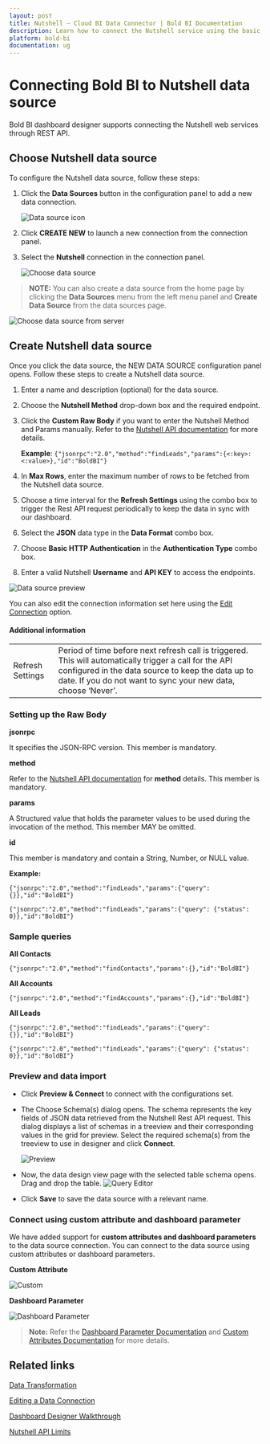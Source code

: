 ```yaml
---
layout: post
title: Nutshell – Cloud BI Data Connector | Bold BI Documentation
description: Learn how to connect the Nutshell service using the basic HTTP authentication through REST API endpoint with cloud-hosted Bold BI.
platform: bold-bi
documentation: ug
---
```


# Connecting Bold BI to Nutshell data source
Bold BI dashboard designer supports connecting the Nutshell web services through REST API.

## Choose Nutshell data source
To configure the Nutshell data source, follow these steps:
1. Click the **Data Sources** button in the configuration panel to add a new data connection.

   ![Data source icon](/static/assets/working-with-datasource/data-connectors/images/common/DataSourcesIcon.png)

2. Click **CREATE NEW** to launch a new connection from the connection panel.
3. Select the **Nutshell** connection in the connection panel.

   ![Choose data source](/static/assets/working-with-datasource/data-connectors/images/Nutshell/ChooseDS.PNG)

> **NOTE:**  You can also create a data source from the home page by clicking the **Data Sources** menu from the left menu panel and **Create Data Source** from the data sources page.

   ![Choose data source from server](/static/assets/working-with-datasource/data-connectors/images/Nutshell/ChooseDS_server.PNG)

## Create Nutshell data source
Once you click the data source, the NEW DATA SOURCE configuration panel opens. Follow these steps to create a Nutshell data source.
1. Enter a name and description (optional) for the data source.
2. Choose the **Nutshell Method** drop-down box and the required endpoint.
3. Click the **Custom Raw Body** if you want to enter the Nutshell Method and Params manually. Refer to the [Nutshell API documentation](https://developers.nutshell.com/#http-post-api) for more details.

    **Example**: `{"jsonrpc":"2.0","method":"findLeads","params":{<:key>:<:value>},"id":"BoldBI"}`

4. In **Max Rows**, enter the maximum number of rows to be fetched from the Nutshell data source.
5. Choose a time interval for the **Refresh Settings** using the combo box to trigger the Rest API request periodically to keep the data in sync with our dashboard.
6. Select the **JSON** data type in the **Data Format** combo box.
7. Choose **Basic HTTP Authentication** in the **Authentication Type** combo box.
8. Enter a valid Nutshell **Username** and **API KEY** to access the endpoints.

![Data source preview](/static/assets/working-with-datasource/data-connectors/images/Nutshell/DataSourcesView.PNG)

You can also edit the connection information set here using the [Edit Connection](/working-with-data-sources/editing-a-data-connection/) option.

#### Additional information
<table width="600">
<tr>
<td>
Refresh Settings
</td>
<td>
Period of time before next refresh call is triggered. This will automatically trigger a call for the API configured in the data source to keep the data up to date. If you do not want to sync your new data, choose ‘Never’.
</td>
</tr>
</table>

### Setting up the Raw Body

**jsonrpc**

It specifies the JSON-RPC version. This member is mandatory.

**method**

Refer to the [Nutshell API documentation](https://developers.nutshell.com/#http-post-api) for **method** details. This member is mandatory.

**params**

A Structured value that holds the parameter values to be used during the invocation of the method. This member MAY be omitted.

**id**

This member is mandatory and contain a String, Number, or NULL value.

**Example:** 

`{"jsonrpc":"2.0","method":"findLeads","params":{"query": {}},"id":"BoldBI"}`

`{"jsonrpc":"2.0","method":"findLeads","params":{"query": {"status": 0}},"id":"BoldBI"}`

### Sample queries

**All Contacts**

`{"jsonrpc":"2.0","method":"findContacts","params":{},"id":"BoldBI"}`

**All Accounts**

`{"jsonrpc":"2.0","method":"findAccounts","params":{},"id":"BoldBI"}`

**All Leads**

`{"jsonrpc":"2.0","method":"findLeads","params":{"query": {}},"id":"BoldBI"}`

`{"jsonrpc":"2.0","method":"findLeads","params":{"query": {"status": 0}},"id":"BoldBI"}`

### Preview and data import
* Click **Preview & Connect** to connect with the configurations set.
* The Choose Schema(s) dialog opens. The schema represents the key fields of JSON data retrieved from the Nutshell Rest API request. This dialog displays a list of schemas in a treeview and their corresponding values in the grid for preview. Select the required schema(s) from the treeview to use in designer and click **Connect**.

   ![Preview](/static/assets/working-with-datasource/data-connectors/images/common/Preview.png)

* Now, the data design view page with the selected table schema opens. Drag and drop the table.
   ![Query Editor](/static/assets/working-with-datasource/data-connectors/images/common/QueryEditor.png)

* Click **Save** to save the data source with a relevant name.

### Connect using custom attribute and dashboard parameter

We have added support for **custom attributes and dashboard parameters** to the data source connection. You can connect to the data source using custom attributes or dashboard parameters.

**Custom Attribute**

![Custom](/static/assets/working-with-datasource/data-connectors/images/Nutshell/Custom.png)

**Dashboard Parameter**

![Dashboard Parameter](/static/assets/working-with-datasource/data-connectors/images/Nutshell/Dashboardparameter.png)

>**Note:** Refer the [Dashboard Parameter Documentation](https://help.boldbi.com/working-with-data-sources/dashboard-parameter/) and [Custom Attributes Documentation](https://help.boldbi.com/working-with-data-sources/configuring-custom-attribute/) for more details.

## Related links
[Data Transformation](/working-with-data-sources/data-modeling/joining-table/)

[Editing a Data Connection](/working-with-data-sources/editing-a-data-connection/)   

[Dashboard Designer Walkthrough](/getting-started/creating-dashboard/)

[Nutshell API Limits](https://developers.nutshell.com/#rate-limits)